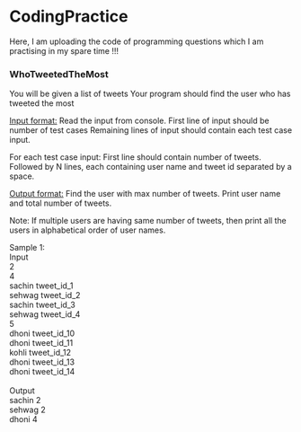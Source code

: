 # CodingPractice
Here, I am uploading the code of programming questions which I am practising in my spare time !!!

### WhoTweetedTheMost
You will be given a list of tweets
Your program should find the user who has tweeted the most

<ins>Input format:</ins>
Read the input from console.
First line of input should be number of test cases
Remaining lines of input should contain each test case input. 

For each test case input:
First line should contain number of tweets.
Followed by N lines, each containing user name and tweet id separated by a space.

<ins>Output format:</ins>
Find the user with max number of tweets. Print user name and total number of tweets.

Note:
If multiple users are having same number of tweets, then print all the users in alphabetical order of user names.

Sample 1:<br />
Input<br />
2<br />
4<br />
sachin tweet_id_1<br />
sehwag tweet_id_2<br />
sachin tweet_id_3<br />
sehwag tweet_id_4<br />
5<br />
dhoni tweet_id_10<br />
dhoni tweet_id_11<br />
kohli tweet_id_12<br />
dhoni tweet_id_13<br />
dhoni tweet_id_14<br />
<br />
Output<br />
sachin 2<br />
sehwag 2<br />
dhoni 4<br />
